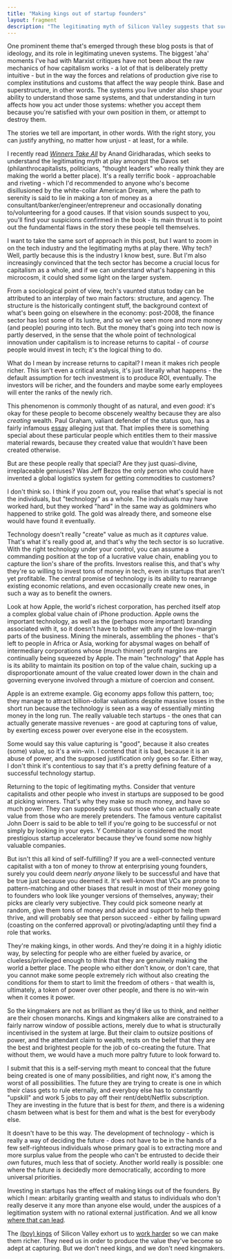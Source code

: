 ```yaml
---
title: "Making kings out of startup founders"
layout: fragment
description: "The legitimating myth of Silicon Valley suggests that successful entrepreneurs deserve their untold wealth because they created value for which they should be rewarded."
---
```


One prominent theme that's emerged through these blog posts is that of ideology, and its role in legitimating uneven systems. The biggest 'aha' moments I've had with Marxist critiques have not been about the raw mechanics of how capitalism works - a lot of that is deliberately pretty intuitive - but in the way the forces and relations of production give rise to complex institutions and customs that affect the way people think. Base and superstructure, in other words. The systems you live under also shape your ability to understand those same systems, and that understanding in turn affects how you act under those systems: whether you accept them because you're satisfied with your own position in them, or attempt to destroy them.

The stories we tell are important, in other words. With the right story, you can justify anything, no matter how unjust - at least, for a while.

I recently read [_Winners Take All_](https://www.goodreads.com/book/show/37506348-winners-take-all) by Anand Giridharadas, which seeks to understand the legitimating myth at play amongst the Davos set (philanthrocapitalists, politicians, "thought leaders" who really think they are making the world a better place). It's a really terrific book - approachable and riveting - which I'd recommended to anyone who's become disillusioned by the white-collar American Dream, where the path to serenity is said to lie in making a ton of money as a consultant/banker/engineer/entrepreneur and occasionally donating to/volunteering for a good causes. If that vision sounds suspect to you, you'll find your suspicions confirmed in the book - its main thrust is to point out the fundamental flaws in the story these people tell themselves.

I want to take the same sort of approach in this post, but I want to zoom in on the tech industry and the legitimating myths at play there. Why tech? Well, partly because this is the industry I know best, sure. But I'm also increasingly convinced that the tech sector has become a crucial locus for capitalism as a whole, and if we can understand what's happening in this microcosm, it could shed some light on the larger system.

From a sociological point of view, tech's vaunted status today can be attributed to an interplay of two main factors: structure, and agency. The structure is the historically contingent stuff, the background context of what's been going on elsewhere in the economy: post-2008, the finance sector has lost some of its lustre, and so we've seen more and more money (and people) pouring into tech. But the money that's going into tech now is partly deserved, in the sense that the whole point of technological innovation under capitalism is to increase returns to capital - of _course_ people would invest in tech; it's the logical thing to do.

What do I mean by increase returns to capital? I mean it makes rich people richer. This isn't even a critical analysis, it's just literally what happens - the default assumption for tech investment is to produce ROI, eventually. The investors will be richer, and the founders and maybe some early employees will enter the ranks of the newly rich.

This phenomenon is commonly thought of as natural, and even _good_: it's okay for these people to become obscenely wealthy because they are also _creating_ wealth. Paul Graham, valiant defender of the status quo, has a fairly infamous [essay](http://www.paulgraham.com/ineq.html) alleging just that. That implies there is something special about these particular people which entitles them to their massive material rewards, because they created value that wouldn't have been created otherwise.

But are these people really that special? Are they just quasi-divine, irreplaceable geniuses? Was Jeff Bezos the only person who could have invented a global logistics system for getting commodities to customers?

I don't think so. I think if you zoom out, you realise that what's special is not the individuals, but "technology" as a whole. The individuals may have worked hard, but they worked "hard" in the same way as goldminers who happened to strike gold. The gold was already there, and someone else would have found it eventually.

Technology doesn't really "create" value as much as it _captures_ value. That's what it's really good at, and that's why the tech sector is so lucrative. With the right technology under your control, you can assume a commanding position at the top of a lucrative value chain, enabling you to capture the lion's share of the profits. Investors realise this, and that's why they're so willing to invest tons of money in tech, even in startups that aren't yet profitable. The central promise of technology is its ability to rearrange existing economic relations, and even occasionally create new ones, in such a way as to benefit the owners.

Look at how Apple, the world's richest corporation, has perched itself atop a complex global value chain of iPhone production. Apple owns the important technology, as well as the (perhaps more important) branding associated with it, so it doesn't have to bother with any of the low-margin parts of the business. Mining the minerals, assembling the phones - that's left to people in Africa or Asia, working for abysmal wages on behalf of intermediary corporations whose (much thinner) profit margins are continually being squeezed by Apple. The main "technology" that Apple has is its ability to maintain its position on top of the value chain, sucking up a disproportionate amount of the value created lower down in the chain and governing everyone involved through a mixture of coercion and consent.

Apple is an extreme example. Gig economy apps follow this pattern, too; they manage to attract billion-dollar valuations despite massive losses in the short run because the technology is seen as a way of essentially minting money in the long run. The really valuable tech startups - the ones that can actually generate massive revenues - are good at capturing tons of value, by exerting excess power over everyone else in the ecosystem.

Some would say this value capturing is "good", because it also creates (some) value, so it's a win-win. I contend that it is bad, because it is an abuse of power, and the supposed justification only goes so far. Either way, I don't think it's contentious to say that it's a pretty defining feature of a successful technology startup.

Returning to the topic of legitimating myths. Consider that venture capitalists and other people who invest in startups are supposed to be good at picking winners. That's why they make so much money, and have so much power. They can supposedly suss out those who can actually create value from those who are merely pretenders. The famous venture capitalist John Doerr is said to be able to tell if you're going to be successful or not simply by looking in your eyes. Y Combinator is considered the most prestigious startup accelerator because they've found some now highly valuable companies.

But isn't this all kind of self-fulfilling? If you are a well-connected venture capitalist with a ton of money to throw at enterprising young founders, surely you could deem _nearly anyone_ likely to be successful and have that be true just because you deemed it. It's well-known that VCs are prone to pattern-matching and other biases that result in most of their money going to founders who look like younger versions of themselves, anyway; their picks are clearly very subjective. They could pick someone nearly at random, give them tons of money and advice and support to help them thrive, and will probably see that person succeed - either by failing upward (coasting on the conferred approval) or pivoting/adapting until they find a role that works.

They're making kings, in other words. And they're doing it in a highly idiotic way, by selecting for people who are either fueled by avarice, or clueless/privileged enough to think that they are genuinely making the world a better place. The people who either don't know, or don't care, that you cannot make some people extremely rich without also creating the conditions for them to start to limit the freedom of others - that wealth is, ultimately, a token of power over other people, and there is no win-win when it comes it power.

So the kingmakers are not as brilliant as they'd like us to think, and neither are their chosen monarchs. Kings and kingmakers alike are constrained to a fairly narrow window of possible actions, merely due to what is structurally incentivised in the system at large. But their claim to outsize positions of power, and the attendant claim to wealth, rests on the belief that they are the best and brightest people for the job of co-creating the future. That without them, we would have a much more paltry future to look forward to.

I submit that this is a self-serving myth meant to conceal that the future being created is one of many possibilities, and right now, it's among the worst of all possibilities. The future they are trying to create is one in which their class gets to rule eternally, and everyboy else has to constantly "upskill" and work 5 jobs to pay off their rent/debt/Netflix subscription. They are investing in the future that is best for _them_, and there is a widening chasm between what is best for them and what is the best for everybody else.

It doesn't have to be this way. The development of technology - which is really a way of deciding the future - does not have to be in the hands of a few self-righteous individuals whose primary goal is to extracting more and more surplus value from the people who can't be entrusted to decide their _own_ futures, much less that of society. Another world really is possible: one where the future is decidedly more democratically, according to more universal priorities.

Investing in startups has the effect of making kings out of the founders. By which I mean: arbitarily granting wealth and status to individuals who don't really deserve it any more than anyone else would, under the auspices of a legitimation system with no rational external justification. And we all know [where that can lead](https://en.wikipedia.org/wiki/Guillotine).

The [(boy) kings](https://www.kirkusreviews.com/book-reviews/katherine-losse/boy-kings/) of Silicon Valley exhort us to [work harder](https://www.nytimes.com/2019/01/26/business/against-hustle-culture-rise-and-grind-tgim.html) so we can make them richer. They need us in order to produce the value they've become so adept at capturing. But we don't need kings, and we don't need kingmakers.
